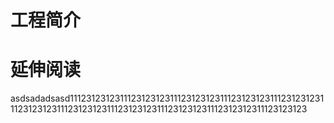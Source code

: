 # 工程简介



# 延伸阅读
asdsadadsasd1112312312311123123123111231231231112312312311123123123111231231231112312312311123123123111231231231112312312311123123123
